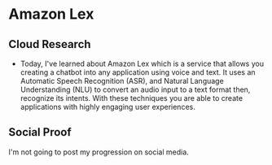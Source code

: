 # Amazon Lex

## Cloud Research
- Today, I've learned about Amazon Lex which is a service that allows you creating a chatbot into any application using voice and text. It uses an Automatic Speech Recognition (ASR), and Natural Language Understanding (NLU) to convert an audio input to a text format then, recognize its intents. With these techniques you are able to create applications with highly engaging user experiences.

## Social Proof
I'm not going to post my progression on social media.
